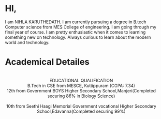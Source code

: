 # HI,
I am NIHLA KARUTHEDATH. I am currently pursuing a degree in B.tech Computer science from MES College of engineering. I am going through my final year of course. I am pretty enthusiastic when it comes to learning something new on technology. Always curious to learn about the modern world and technology.

# Academical Detailes
  <br>
  <center>   EDUCATIONAL QUALIFICATION
   </br> 
  B.Tech in CSE from MESCE, Kuttippuram
  (CGPA: 7.34)
  <br>
  12th from  Government BOYS Higher Secondary School,Manjeri(Completed securing 86% in Biology Science)</br><br>  10th from Seethi Haagi     Memorial Government vocational Higher Secondary School,Edavanna(Completed securing 99%)
  </br>  
